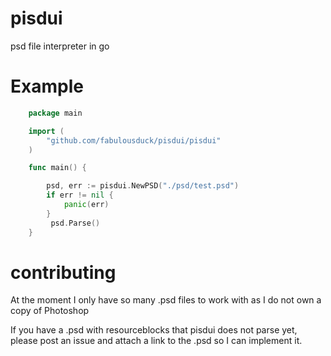 # pisdui
psd file interpreter in go

# Example

```go
    package main

    import (
        "github.com/fabulousduck/pisdui/pisdui"
    )

    func main() {

        psd, err := pisdui.NewPSD("./psd/test.psd")
        if err != nil {
            panic(err)
        }
         psd.Parse()
    }

```

# contributing





At the moment I        only have so many .psd files to work with as I do not own a copy of Photoshop

If you have a .psd with resourceblocks that pisdui does not parse yet, please post an issue and attach a
link to the .psd so I can implement it.
